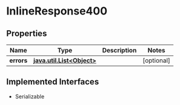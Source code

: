 

# InlineResponse400


## Properties

Name | Type | Description | Notes
------------ | ------------- | ------------- | -------------
**errors** | [**java.util.List&lt;Object&gt;**](Object.md) |  |  [optional]


## Implemented Interfaces

* Serializable


